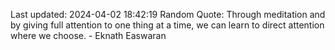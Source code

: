 Last updated: 2024-04-02 18:42:19
Random Quote: Through meditation and by giving full attention to one thing at a time, we can learn to direct attention where we choose. - Eknath Easwaran